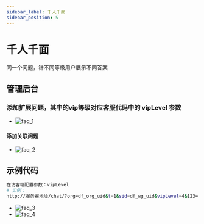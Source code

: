 ```yaml
---
sidebar_label: 千人千面
sidebar_position: 5
---
```


# 千人千面

同一个问题，针不同等级用户展示不同答案

## 管理后台

### 添加扩展问题，其中的vip等级对应客服代码中的 vipLevel 参数

- ![faq_1](/img/develop/faq/faq_1.png)

#### 添加关联问题

- ![faq_2](/img/develop/faq/faq_2.png)

## 示例代码

```bash
在访客端配置参数：vipLevel 
# 实例：
http://服务器地址/chat/?org=df_org_uid&t=1&sid=df_wg_uid&vipLevel=4&123=345&234=567
```

- ![faq_3](/img/develop/faq/faq_3.png)
- ![faq_4](/img/develop/faq/faq_4.png)
